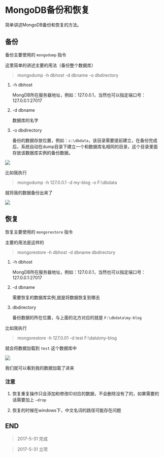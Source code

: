 # MongoDB备份和恢复

简单讲述MongoDB备份和恢复的方法。

## 备份

备份主要使用的 `mongodump` 指令

这里简单的讲述主要的用法（备份整个数据库）

>   mongodump -h dbhost -d dbname -o dbdirectory

1.  -h dbhost

    MongDB所在服务器地址，例如：127.0.0.1，当然也可以指定端口号：127.0.0.1:27017

2.  -d dbname

    数据库的名字

3.  -o dbdirectory

    备份的数据存放位置，例如：`c:\dbdata`，该目录需要提前建立，在备份完成后，系统自动在dump目录下建立一个和数据库名相同的目录，这个目录里面存放该数据库实例的备份数据。

![](http://blog-cdn.chenxiyuan.fun/17-5-31/21997800.jpg)

比如我执行

>   mongodump -h 127.0.0.1 -d my-blog -o F:\dbdata

就将我的数据备份出来了

![](http://blog-cdn.chenxiyuan.fun/17-5-31/77252295.jpg)

## 恢复

恢复主要使用的 `mongorestore` 指令

主要的用法是这样的

>   mongorestore -h dbhost -d dbname dbdirectory

1.  -h dbhost

    MongDB所在服务器地址，例如：127.0.0.1，当然也可以指定端口号：127.0.0.1:27017

2.  -d dbname

    需要恢复的数据库实例,就是将数据恢复到哪去

3.  dbdirectory

    备份数据的所在位置，与上面的北方对应的就是 `F:\dbdata\my-blog`

比如我执行

>   mongorestore -h 127.0.01 -d test F:\data\my-blog

就会将数据加载到 `test` 这个数据库中

![](http://blog-cdn.chenxiyuan.fun/17-5-31/24955988.jpg)

我们就可以看到我的数据加载了进来

### 注意

1.  恢复重复操作只会添加和修改ID对应的数据，不会删除没有了的，如果需要的话需要加上 `–drop`

2.  恢复的时候在windows下，中文名词的路径可能存在问题

## END

>   2017-5-31   完成

>   2017-5-31   立项
